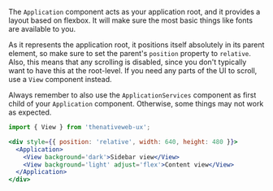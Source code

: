 The `Application` component acts as your application root, and it provides a layout based on flexbox.  It will make sure the most basic things like fonts are available to you.

As it represents the application root, it positions itself absolutely in its parent element, so make sure to set the parent's `position` property to `relative`. Also, this means that any scrolling is disabled, since you don't typically want to have this at the root-level. If you need any parts of the UI to scroll, use a `View` component instead.

Always remember to also use the `ApplicationServices` component as first child of your `Application` component. Otherwise, some things may not work as expected.

```jsx
import { View } from 'thenativeweb-ux';

<div style={{ position: 'relative', width: 640, height: 480 }}>
  <Application>
    <View background='dark'>Sidebar view</View>
    <View background='light' adjust='flex'>Content view</View>
  </Application>
</div>
```
